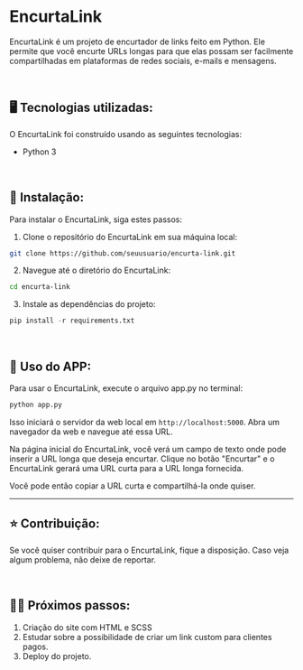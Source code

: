 # **EncurtaLink**

EncurtaLink é um projeto de encurtador de links feito em Python. Ele permite que você encurte URLs longas para que elas possam ser facilmente compartilhadas em plataformas de redes sociais, e-mails e mensagens. 

<br/>

## 🖥️ **Tecnologias utilizadas:**

<p>O EncurtaLink foi construído usando as seguintes tecnologias:</p>

- Python 3

<br/>

## 💾 **Instalação:** 

Para instalar o EncurtaLink, siga estes passos:

1. Clone o repositório do EncurtaLink em sua máquina local:

```bash
git clone https://github.com/seuusuario/encurta-link.git
```

2. Navegue até o diretório do EncurtaLink:

```bash
cd encurta-link
```

3. Instale as dependências do projeto:
```python
pip install -r requirements.txt
```
<br/>

## 🤩 **Uso do APP:**

Para usar o EncurtaLink, execute o arquivo app.py no terminal:

```python
python app.py
```
Isso iniciará o servidor da web local em `http://localhost:5000`. Abra um navegador da web e navegue até essa URL.

Na página inicial do EncurtaLink, você verá um campo de texto onde pode inserir a URL longa que deseja encurtar. Clique no botão "Encurtar" e o EncurtaLink gerará uma URL curta para a URL longa fornecida.

Você pode então copiar a URL curta e compartilhá-la onde quiser.

---

## ⭐ **Contribuição:**

Se você quiser contribuir para o EncurtaLink, fique a disposição. Caso veja algum problema, não deixe de reportar.

<br/>

## 🚶🏻 **Próximos passos:**

1. Criação do site com HTML e SCSS
2. Estudar sobre a possibilidade de criar um link custom para clientes pagos.
3. Deploy do projeto.